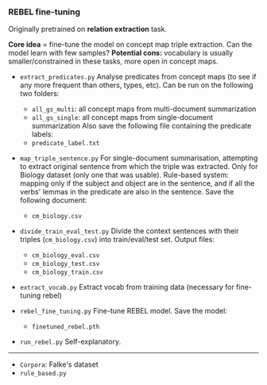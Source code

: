

### REBEL fine-tuning

Originally pretrained on **relation extraction** task.

**Core idea** = fine-tune the model on concept map triple extraction. Can the model learn with few samples?
**Potential cons:** vocabulary is usually smaller/constrained in these tasks, more open in concept maps.

* `extract_predicates.py`
Analyse predicates from concept maps (to see if any more frequent than others, types, etc).
Can be run on the following two folders:
    * `all_gs_multi`: all concept maps from multi-document summarization
    * `all_gs_single`: all concept maps from single-document summarization
Also save the following file containing the predicate labels:
    * `predicate_label.txt`

* `map_triple_sentence.py`
For single-document summarisation, attempting to extract original sentence from which the triple was extracted. Only for Biology dataset (only one that was usable).
Rule-based system: mapping only if the subject and object are in the sentence, and if all the verbs' lemmas in the predicate are also in the sentence. Save the following document:
    * `cm_biology.csv`

* `divide_train_eval_test.py`
Divide the context sentences with their triples (`cm_biology.csv`) into train/eval/test set. Output files:
    * `cm_biology_eval.csv`
    * `cm_biology_test.csv`
    * `cm_biology_train.csv`

* `extract_vocab.py`
Extract vocab from training data (necessary for fine-tuning rebel)


* `rebel_fine_tuning.py`
Fine-tune REBEL model. Save the model:
    * `finetuned_rebel.pth`

* `run_rebel.py`
Self-explanatory.

---
* `Corpora`: Falke's dataset
* `rule_based.py`
